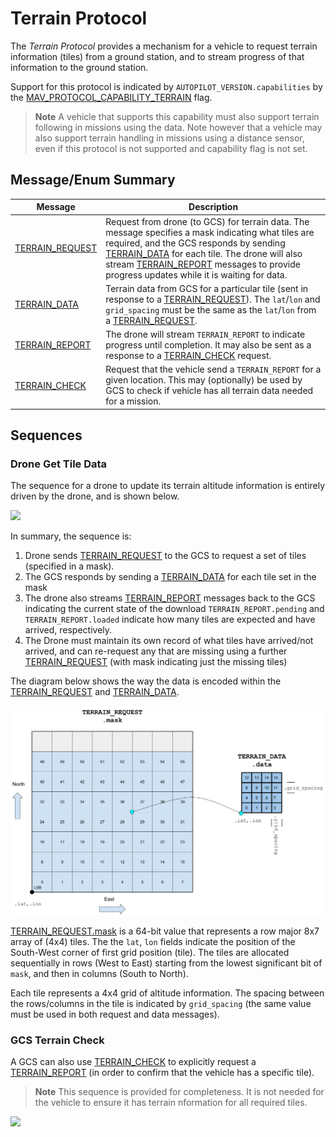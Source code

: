 # Terrain Protocol

The *Terrain Protocol* provides a mechanism for a vehicle to request terrain information (tiles) from a ground station, and to stream progress of that information to the ground station.

Support for this protocol is indicated by `AUTOPILOT_VERSION.capabilities` by the [MAV_PROTOCOL_CAPABILITY_TERRAIN](../messages/common.md#MAV_PROTOCOL_CAPABILITY_TERRAIN) flag.

> **Note** A vehicle that supports this capability must also support terrain following in missions using the data.
  Note however that a vehicle may also support terrain handling in missions using a distance sensor, even if this protocol is not supported and capability flag is not set.


## Message/Enum Summary

Message | Description
-- | --
<span id="TERRAIN_REQUEST"></span>[TERRAIN_REQUEST](../messages/common.md#TERRAIN_REQUEST) | Request from drone (to GCS) for terrain data. The message specifies a mask indicating what tiles are required, and the GCS responds by sending [TERRAIN_DATA](#TERRAIN_DATA) for each tile. The drone will also stream [TERRAIN_REPORT](#TERRAIN_REPORT) messages to provide progress updates while it is waiting for data.
<span id="TERRAIN_DATA"></span>[TERRAIN_DATA](../messages/common.md#TERRAIN_DATA) | Terrain data from GCS for a particular tile (sent in response to a [TERRAIN_REQUEST](#TERRAIN_REQUEST)). The `lat`/`lon` and `grid_spacing` must be the same as the `lat`/`lon` from a [TERRAIN_REQUEST](#TERRAIN_REQUEST).
<span id="TERRAIN_REPORT"></span>[TERRAIN_REPORT](../messages/common.md#TERRAIN_REPORT) | The drone will stream `TERRAIN_REPORT` to indicate progress until completion. It may also be sent as a response to a [TERRAIN_CHECK](#TERRAIN_CHECK) request.
<span id="TERRAIN_CHECK"></span>[TERRAIN_CHECK](../messages/common.md#TERRAIN_CHECK) | Request that the vehicle send a `TERRAIN_REPORT` for a given location. This may (optionally) be used by GCS to check if vehicle has all terrain data needed for a mission.

## Sequences

### Drone Get Tile Data

The sequence for a drone to update its terrain altitude information is entirely driven by the drone, and is shown below. 

[![](https://mermaid.ink/img/eyJjb2RlIjoic2VxdWVuY2VEaWFncmFtO1xuICAgIHBhcnRpY2lwYW50IERyb25lXG4gICAgcGFydGljaXBhbnQgR0NTXG4gICAgRHJvbmUtPj5HQ1M6IFRFUlJBSU5fUkVRVUVTVChtYXNrKVxuICAgIERyb25lLT4-RHJvbmU6IFN0YXJ0IHRpbWVvdXRcbiAgICBOb3RlIG92ZXIgRHJvbmUsIEdDUzogVEVSUkFJTl9EQVRBIGZvciBldmVyeSBiaXQgc2V0IGluIFRFUlJBSU5fUkVRVUVTVC5tYXNrXG4gICAgTm90ZSBvdmVyIERyb25lLCBHQ1M6IFRFUlJBSU5fUkVQT1JUIHN0cmVhbWVkIGFzIHByb2dyZXNzIHVwZGF0ZVxuICAgIEdDUy0-PkRyb25lOiBURVJSQUlOX0RBVEFcbiAgICBHQ1MtPj5Ecm9uZTogVEVSUkFJTl9EQVRBXG4gICAgRHJvbmUtPj5HQ1M6IFRFUlJBSU5fUkVQT1JUXG4gICAgR0NTLT4-RHJvbmU6IFRFUlJBSU5fREFUQVxuXG4gICAgRHJvbmUtPj5HQ1M6IFRFUlJBSU5fUkVQT1JUXG4gICAgTm90ZSBvdmVyIERyb25lLCBHQ1M6IERyb25lIHJlcXVlc3RzIG5ldyBtYXNrIGZvciBtaXNzaW5nIHRpbGVzIChldGMpXG4gICAgRHJvbmUtPj5HQ1M6IFRFUlJBSU5fUkVRVUVTVChtYXNrKVxuIiwibWVybWFpZCI6eyJ0aGVtZSI6ImRlZmF1bHQifSwidXBkYXRlRWRpdG9yIjpmYWxzZX0)](https://mermaid-js.github.io/mermaid-live-editor/#/edit/eyJjb2RlIjoic2VxdWVuY2VEaWFncmFtO1xuICAgIHBhcnRpY2lwYW50IERyb25lXG4gICAgcGFydGljaXBhbnQgR0NTXG4gICAgRHJvbmUtPj5HQ1M6IFRFUlJBSU5fUkVRVUVTVChtYXNrKVxuICAgIERyb25lLT4-RHJvbmU6IFN0YXJ0IHRpbWVvdXRcbiAgICBOb3RlIG92ZXIgRHJvbmUsIEdDUzogVEVSUkFJTl9EQVRBIGZvciBldmVyeSBiaXQgc2V0IGluIFRFUlJBSU5fUkVRVUVTVC5tYXNrXG4gICAgTm90ZSBvdmVyIERyb25lLCBHQ1M6IFRFUlJBSU5fUkVQT1JUIHN0cmVhbWVkIGFzIHByb2dyZXNzIHVwZGF0ZVxuICAgIEdDUy0-PkRyb25lOiBURVJSQUlOX0RBVEFcbiAgICBHQ1MtPj5Ecm9uZTogVEVSUkFJTl9EQVRBXG4gICAgRHJvbmUtPj5HQ1M6IFRFUlJBSU5fUkVQT1JUXG4gICAgR0NTLT4-RHJvbmU6IFRFUlJBSU5fREFUQVxuXG4gICAgRHJvbmUtPj5HQ1M6IFRFUlJBSU5fUkVQT1JUXG4gICAgTm90ZSBvdmVyIERyb25lLCBHQ1M6IERyb25lIHJlcXVlc3RzIG5ldyBtYXNrIGZvciBtaXNzaW5nIHRpbGVzIChldGMpXG4gICAgRHJvbmUtPj5HQ1M6IFRFUlJBSU5fUkVRVUVTVChtYXNrKVxuIiwibWVybWFpZCI6eyJ0aGVtZSI6ImRlZmF1bHQifSwidXBkYXRlRWRpdG9yIjpmYWxzZX0)

In summary, the sequence is:
1. Drone sends [TERRAIN_REQUEST](#TERRAIN_REQUEST) to the GCS to request a set of tiles (specified in a mask).
1. The GCS responds by sending a [TERRAIN_DATA](#TERRAIN_DATA) for each tile set in the mask
1. The drone also streams [TERRAIN_REPORT](#TERRAIN_REPORT) messages back to the GCS indicating the current state of the download `TERRAIN_REPORT.pending` and `TERRAIN_REPORT.loaded` indicate how many tiles are expected and have arrived, respectively.
1. The Drone must maintain its own record of what tiles have arrived/not arrived, and can re-request any that are missing using a further [TERRAIN_REQUEST](#TERRAIN_REQUEST) (with mask indicating just the missing tiles)

The diagram below shows the way the data is encoded within the [TERRAIN_REQUEST](#TERRAIN_REQUEST) and [TERRAIN_DATA](#TERRAIN_DATA).

![Terrain_report.mask data layout](../../assets/protocols/terrain/terrain_request_data.png)

[TERRAIN_REQUEST.mask](#TERRAIN_REQUEST) is a 64-bit value that represents a row major 8x7 array of (4x4) tiles.
The the `lat`, `lon` fields indicate the position of the South-West corner of first grid position (tile). 
The tiles are allocated sequentially in rows (West to East) starting from the lowest significant bit of `mask`, and then in columns (South to North).

Each tile represents a 4x4 grid of altitude information.
The spacing between the rows/columns in the tile is indicated by `grid_spacing` (the same value must be used in both request and data messages).


### GCS Terrain Check

A GCS can also use [TERRAIN_CHECK](#TERRAIN_CHECK) to explicitly request a [TERRAIN_REPORT](#TERRAIN_REPORT) (in order to confirm that the vehicle has a specific tile).

> **Note** This sequence is provided for completeness.
  It is not needed for the vehicle to ensure it has terrain nformation for all required tiles.

[![](https://mermaid.ink/img/eyJjb2RlIjoic2VxdWVuY2VEaWFncmFtO1xuICAgIHBhcnRpY2lwYW50IERyb25lXG4gICAgcGFydGljaXBhbnQgR0NTXG4gICAgR0NTLT4-RHJvbmU6IFRFUlJBSU5fQ0hFQ0tcbiAgICBEcm9uZS0-PkdDUzogVEVSUkFJTl9SRVBPUlRcbiIsIm1lcm1haWQiOnsidGhlbWUiOiJkZWZhdWx0In0sInVwZGF0ZUVkaXRvciI6ZmFsc2V9)](https://mermaid-js.github.io/mermaid-live-editor/#/edit/eyJjb2RlIjoic2VxdWVuY2VEaWFncmFtO1xuICAgIHBhcnRpY2lwYW50IERyb25lXG4gICAgcGFydGljaXBhbnQgR0NTXG4gICAgR0NTLT4-RHJvbmU6IFRFUlJBSU5fQ0hFQ0tcbiAgICBEcm9uZS0-PkdDUzogVEVSUkFJTl9SRVBPUlRcbiIsIm1lcm1haWQiOnsidGhlbWUiOiJkZWZhdWx0In0sInVwZGF0ZUVkaXRvciI6ZmFsc2V9)

